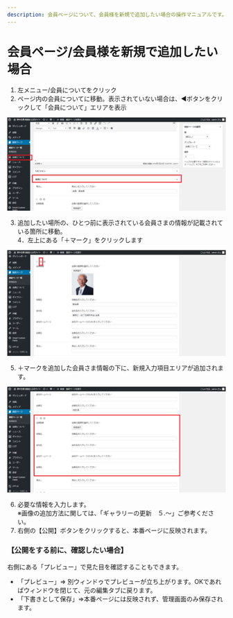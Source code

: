 ```yaml
---
description: 会員ページについて、会員様を新規で追加したい場合の操作マニュアルです。
---
```


# 会員ページ/会員様を新規で追加したい場合

1.  左メニュー/会員についてをクリック
2. ページ内の会員についてに移動。表示されていない場合は、◀ボタンをクリックして「会員について」エリアを表示

![](.gitbook/assets/fireshot-capture-77-pjiwo-saito-httphokut-osakuranejpwpwp-adminpostphp%20%281%29.png)

3.  追加したい場所の、ひとつ前に表示されている会員さまの情報が記載されている箇所に移動。  
4．左上にある「＋マーク」をクリックします

![](.gitbook/assets/xin-gui-yong.png)

5. ＋マークを追加した会員さま情報の下に、新規入力項目エリアが追加されます。

![](.gitbook/assets/fireshot-capture-76-pjiwo-saito-httphokut-osakuranejpwpwp-adminpostphp.png)

6. 必要な情報を入力します。  
※画像の追加方法に関しては、「ギャラリーの更新　５.～」ご参考ください。  
7. 右側の【公開】ボタンをクリックすると、本番ページに反映されます。

### 【公開をする前に、確認したい場合】

右側にある「プレビュー」で見た目を確認することもできます。

* 「プレビュー」⇒ 別ウィンドゥでプレビューが立ち上がります。OKであればウィンドウを閉じて、元の編集タブに戻ります。
* 「下書きとして保存」⇒本番ページには反映されず、管理画面のみ保存されます。



### 

  


  


